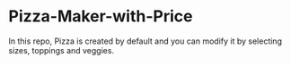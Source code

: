 # Pizza-Maker-with-Price
In this repo, Pizza is created by default and you can modify it by selecting sizes, toppings and veggies. 
